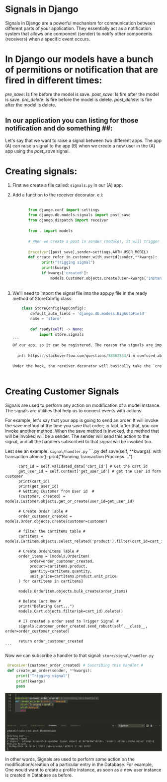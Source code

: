 # Signals in Django #
Signals in Django are a powerful mechanism for communication between different parts of your application. They essentially act as a notification system that allows one component (sender) to notify other components (receivers) when a specific event occurs.

 # In Django our models have a bunch of permitions or notification that are fired in different times:

 *pre_save*: Is fire before the model is save.
 *post_save*: Is fire after the model is save.
 *pre_delete*: Is fire before the model is delete.
 *post_delete*: Is fire after the model is delete.

 ## In our application you can listing for those notification and do something ##:
 Let's say that we want to raise a signal between two different apps. The app (A) can raise a signal to the app (B) when we create a new user in the (A) app using the *post_save* signal.

 # Creating signals: # 
   1.  First we create a file called: `signals.py` in our (A) app.
   2.  Add a function to the receiver decorator.
       e.i:
       ```.py
              
              from django.conf import settings
              from django.db.models.signals import post_save
              from django.dispatch import receiver

              from . import models

              # When we create a post in sender (module), it will trigger

              @receiver([post_save],sender=settings.AUTH_USER_MODEL)
              def create_refer_in_customer_with_userid(sender,**kwargs):
                    print("Trigging signal")
                    print(kwargs)
                    if kwargs['created']:
                        models.Customer.objects.create(user=kwargs['instance'])
            

       ```

   3. We'll need to import the signal file into the app.py file in the ready method of
      StoreConfig class:

      ```.py 
          class StoreConfig(AppConfig):
              default_auto_field = 'django.db.models.BigAutoField'
              name = 'store'

              def ready(self) -> None:
                  import store.signals
      ```  
      Of our app, so it can be registered. The reason the signals are imported here is because Django will not import the signals if you do not import those explicitly. If the signals module is not imported, then the signals are not registered on the corresponding models, and hence if you for example make changes to your User model, the signals will not be triggered.
  
        inf: https://stackoverflow.com/questions/58362534/i-m-confused-about-the-ready-function-used-inside-app-py
      
      Under the hook, the receiver decorator will basically take the `create_refer_in_customer_with_userid` function and add to it some additional parameters afther that it will add the `create_refer_in_customer_with_userid`  inside the sender, which is our model user.
 
  # Creating Customer Signals #
  Signals are used to perform any action on modification of a model instance. The signals are utilities that help us to connect events with actions. 
  
  For example, let's say that your app is going to send an order. It will invoke the save method at the time you save that order; in fact, after that, you can invoke another method. When the save method is invoked, the method that will be invoked will be a sender. The sender will send this action to the signal, and all the handlers subscribed to that signal will be invoked too. 
  
  Lest see an example:
   `signal/handler.py`
    ```.py
     def save(self, **kwargs):
        with transaction.atomic():
          print("Running Transaction Proccess....")

          cart_id = self.validated_data['cart_id'] # Get the cart id
          get_user_id = self.context['get_user_id'] # get the user id form customer 
          print(cart_id)
          print(get_user_id)
          # Getting Customer from User id  #
          (customer, created) = models.Customer.objects.get_or_create(user_id=get_user_id)
     
          # Create Order Table #
          order_customer_created = models.Order.objects.create(customer=customer)

          # filter the cartitems table #
          cartItems = models.CartItem.objects.select_related('product').filter(cart_id=cart_id)
      
          # Create OrdenItems Table # 
          order_items = [models.OrderItem(
               order=order_customer_created,
               product=cartItems.product,
               quantity=cartItems.quantity,
               unit_price=cartItems.product.unit_price
          ) for cartItems in cartItems]

          models.OrderItem.objects.bulk_create(order_items)
         
          # Delete Cart Row #
          print("Deleting Cart...")
          models.Cart.objects.filter(pk=cart_id).delete()

          # IT created a order send to Trigger Signal #
          signals.customer_order_created.send_robust(self.__class__, order=order_customer_created)
         
          return order_customer_created
    ```

   Now we can subscribe a handler to that signal:
   `store/signal/handler.py`

   ```.py 
    @receiver(customer_order_created) # Suscribing this handler #
    def create_an_order(sender, **kwargs):
        print("Trigging signal")
        print(kwargs)
        pass
   ```

   ![alt text](image.png)

 In other words, Signals are used to perform some action on the modification/creation of a particular entry in the Database. For example, One would want to create a profile instance, as soon as a new user instance is created in Database as before.
  
    





